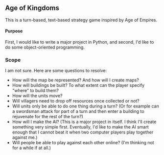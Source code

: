 ## Age of Kingdoms
This is a turn-based, text-based strategy game inspired by Age of Empires.

#### Purpose
First, I would like to write a major project in Python, and second, I'd like to
do some object-oriented programming.

### Scope
I am not sure. Here are some questions to resolve:
 - How will the map be represented? And how will I create maps?
 - How will buildings be built? To what extent can the player specify "where"
 to build them?
 - How will the units move?
 - Will villagers need to drop off resources once collected or not?
 - Will units only be able to do one thing during a turn? (Or for example can a
 swordsman attack for part of a turn and then enter a building to rejuvenate
 for the rest of the turn?)
 - How will I make the AI? (This is a major project in itself. I think I'll
 create something very simple first. Eventually, I'd like to make the AI smart
 enough that I cannot beat it when two computer players play together against
 me.)
 - Will people be able to play against each other online? (I'm thinking not for
 a while if at all.)
